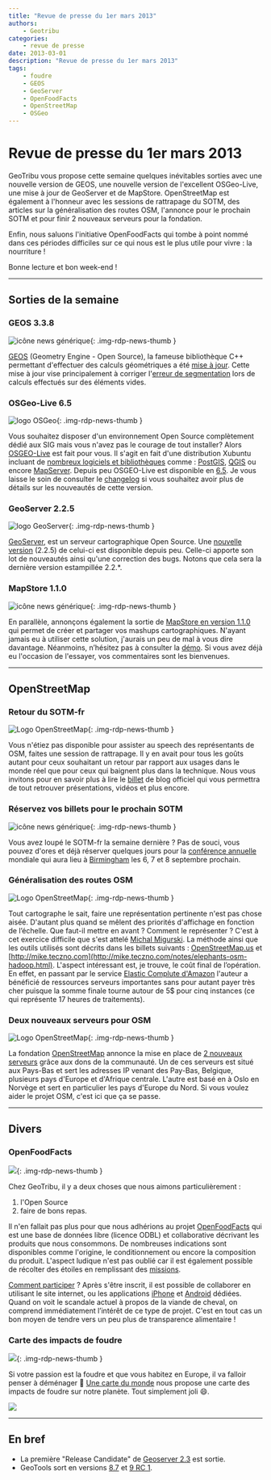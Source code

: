 ```yaml
---
title: "Revue de presse du 1er mars 2013"
authors:
    - Geotribu
categories:
    - revue de presse
date: 2013-03-01
description: "Revue de presse du 1er mars 2013"
tags:
    - foudre
    - GEOS
    - GeoServer
    - OpenFoodFacts
    - OpenStreetMap
    - OSGeo
---
```


# Revue de presse du 1er mars 2013

GeoTribu vous propose cette semaine quelques inévitables sorties avec une nouvelle version de GEOS, une nouvelle version de l'excellent OSGeo-Live, une mise à jour de GeoServer et de MapStore. OpenStreetMap est également à l'honneur avec les sessions de rattrapage du SOTM, des articles sur la généralisation des routes OSM, l'annonce pour le prochain SOTM et pour finir 2 nouveaux serveurs pour la fondation.

Enfin, nous saluons l'initiative OpenFoodFacts qui tombe à point nommé dans ces périodes difficiles sur ce qui nous est le plus utile pour vivre : la nourriture !

Bonne lecture et bon week-end !

----

## Sorties de la semaine

### GEOS 3.3.8

![icône news générique](https://cdn.geotribu.fr/img/internal/icons-rdp-news/news.png "News Geotribu"){: .img-rdp-news-thumb }

[GEOS](http://trac.osgeo.org/geos/) (Geometry Engine - Open Source), la fameuse bibliothèque C++ permettant d'effectuer des calculs géométriques a été [mise à jour](http://lists.osgeo.org/pipermail/geos-devel/2013-February/006241.html). Cette mise à jour vise principalement à corriger l'[erreur de segmentation](https://fr.wikipedia.org/wiki/Erreur_de_segmentation) lors de calculs effectués sur des éléments vides.

### OSGeo-Live 6.5

![logo OSGeo](https://cdn.geotribu.fr/img/logos-icones/entreprises_association/osgeo.png "logo OSGeo"){: .img-rdp-news-thumb }

Vous souhaitez disposer d'un environnement Open Source complètement dédié aux SIG mais vous n'avez pas le courage de tout installer? Alors [OSGEO-Live](http://live.osgeo.org/fr/) est fait pour vous. Il s'agit en fait d'une distribution Xubuntu incluant de [nombreux logiciels et bibliothèques](http://live.osgeo.org/fr/overview/overview.html) comme : [PostGIS](http://postgis.net/), [QGIS](https://www.qgis.org/) ou encore [MapServer](http://mapserver.org/). Depuis peu OSGEO-Live est disponible en [6.5](http://lisasoft.com.au/blog/osgeo-live-65-released). Je vous laisse le soin de consulter le [changelog](http://svn.osgeo.org/osgeo/livedvd/gisvm/trunk/CHANGES.txt) si vous souhaitez avoir plus de détails sur les nouveautés de cette version.

### GeoServer 2.2.5

![logo GeoServer](https://cdn.geotribu.fr/img/logos-icones/logiciels_librairies/geoserver.png "logo GeoServer"){: .img-rdp-news-thumb }

[GeoServer](http://geoserver.org/display/GEOS/Welcome), est un serveur cartographique Open Source. Une [nouvelle version](http://blog.geoserver.org/2013/02/26/geoserver-2-2-5/) (2.2.5) de celui-ci est disponible depuis peu. Celle-ci apporte son lot de nouveautés ainsi qu'une correction des bugs. Notons que cela sera la dernière version estampillée 2.2.*.

### MapStore 1.1.0

![icône news générique](https://cdn.geotribu.fr/img/internal/icons-rdp-news/news.png "News Geotribu"){: .img-rdp-news-thumb }

En parallèle, annonçons également la sortie de [MapStore en version 1.1.0](http://geo-solutions.blogspot.ca/2013/02/mapstore-1.1.0.html) qui permet de créer et partager vos mashups cartographiques. N'ayant jamais eu à utiliser cette solution, j'aurais un peu de mal à vous dire davantage. Néanmoins, n’hésitez pas à consulter la [démo](http://mapstore.geo-solutions.it/mapcomposer/viewer?config=markerEditor). Si vous avez déjà eu l'occasion de l'essayer, vos commentaires sont les bienvenues.

----

## OpenStreetMap

### Retour du SOTM-fr

![Logo OpenStreetMap](https://cdn.geotribu.fr/img/logos-icones/OpenStreetMap/Openstreetmap.png "logo OpenStreetMap"){: .img-rdp-news-thumb }

Vous n'étiez pas disponible pour assister au speech des représentants de OSM, faites une session de rattrapage. Il y en avait pour tous les goûts autant pour ceux souhaitant un retour par rapport aux usages dans le monde réel que pour ceux qui baignent plus dans la technique. Nous vous invitons pour en savoir plus à lire le [billet](http://openstreetmap.fr/synthese-sotmfr) de blog officiel qui vous permettra de tout retrouver présentations, vidéos et plus encore.

### Réservez vos billets pour le prochain SOTM

![icône news générique](https://cdn.geotribu.fr/img/internal/icons-rdp-news/news.png "News Geotribu"){: .img-rdp-news-thumb }

Vous avez loupé le SOTM-fr la semaine dernière ? Pas de souci, vous pouvez d'ores et déjà réserver quelques jours pour la [conférence annuelle](http://blog.osmfoundation.org/2013/02/16/state-of-the-map-2013-birmingham/) mondiale qui aura lieu à [Birmingham](https://www.openstreetmap.org/?lat=52.49499320983887&lon=-1.8860435485839844&zoom=11) les 6, 7 et 8 septembre prochain.

### Généralisation des routes OSM

![Logo OpenStreetMap](https://cdn.geotribu.fr/img/logos-icones/OpenStreetMap/Openstreetmap.png "logo OpenStreetMap"){: .img-rdp-news-thumb }

Tout cartographe le sait, faire une représentation pertinente n'est pas chose aisée. D'autant plus quand se mêlent des priorités d'affichage en fonction de l’échelle. Que faut-il mettre en avant ? Comment le représenter ? C'est à cet exercice difficile que s'est attelé [Michal Migurski](http://mike.teczno.com/). La méthode ainsi que les outils utilisés sont décrits dans les billets suivants : [OpenStreetMap.us](http://www.openstreetmap.us/~migurski/streets-and-routes/) et [http://mike.teczno.com](http://mike.teczno.com/notes/elephants-osm-hadoop.html). L'aspect intéressant est, je trouve, le coût final de l’opération. En effet, en passant par le service [Elastic Complute d'Amazon](http://aws.amazon.com/ec2/) l'auteur a bénéficié de ressources serveurs importantes sans pour autant payer très cher puisque la somme finale tourne autour de 5$ pour cinq instances (ce qui représente 17 heures de traitements).

### Deux nouveaux serveurs pour OSM

![Logo OpenStreetMap](https://cdn.geotribu.fr/img/logos-icones/OpenStreetMap/Openstreetmap.png "logo OpenStreetMap"){: .img-rdp-news-thumb }

La fondation [OpenStreetMap](https://www.openstreetmap.org/) annonce la mise en place de [2 nouveaux serveurs](http://geotribu.net/node/blog.osmfoundation.org/2013/02/25/two-more-new-tile-servers/) grâce aux dons de la communauté. Un de ces serveurs est situé aux Pays-Bas et sert les adresses IP venant des Pay-Bas, Belgique, plusieurs pays d'Europe et d'Afrique centrale. L'autre est basé en à Oslo en Norvège et sert en particulier les pays d'Europe du Nord. Si vous voulez aider le projet OSM, c'est ici que ça se passe.

----

## Divers

### OpenFoodFacts

![](https://cdn.geotribu.fr/img/logos-icones/divers/openfoodfacts.png){: .img-rdp-news-thumb }

Chez GeoTribu, il y a deux choses que nous aimons particulièrement :

1. l'Open Source
2. faire de bons repas.

Il n'en fallait pas plus pour que nous adhérions au projet [OpenFoodFacts](https://openfoodfacts.org/) qui est une base de données libre (licence ODBL) et collaborative décrivant les produits que nous consommons. De nombreuses indications sont disponibles comme l'origine, le conditionnement ou encore la composition du produit. L'aspect ludique n'est pas oublié car il est également possible de récolter des étoiles en remplissant des [missions](http://fr.openfoodfacts.org/missions).

[Comment participer](http://fr.openfoodfacts.org/comment-ajouter-un-produit) ? Après s'être inscrit, il est possible de collaborer en utilisant le site internet, ou les applications [iPhone](https://itunes.apple.com/fr/app/open-food-facts/id588797948) et [Android](https://play.google.com/store/apps/details?id=org.openfoodfacts.scanner) dédiées. Quand on voit le scandale actuel à propos de la viande de cheval, on comprend immédiatement l’intérêt de ce type de projet. C'est en tout cas un bon moyen de tendre vers un peu plus de transparence alimentaire !

### Carte des impacts de foudre

![](https://cdn.geotribu.fr/img/logos-icones/unecartedumonde.png){: .img-rdp-news-thumb }

Si votre passion est la foudre et que vous habitez en Europe, il va falloir penser à déménager :slightly_smiling_face: [Une carte du monde](https://www.unecartedumonde.fr/2013/02/carte-monde-impacts-foudre/) nous propose une carte des impacts de foudre sur notre planète. Tout simplement joli :smile:.

![](https://cdn.geotribu.fr/img/articles-blog-rdp/capture-ecran/carte_foudre_impacts.jpg)

----

## En bref

- La première "Release Candidate" de [Geoserver 2.3](http://blog.geoserver.org/2013/02/26/geoserver-2-3-rc1-released/) est sortie.
- GeoTools sort en versions [8.7](http://geotoolsnews.blogspot.com/2013/02/geotools-8.html) et [9 RC 1](http://geotoolsnews.blogspot.com/2013/02/geotools-90-rc1-released.html).
